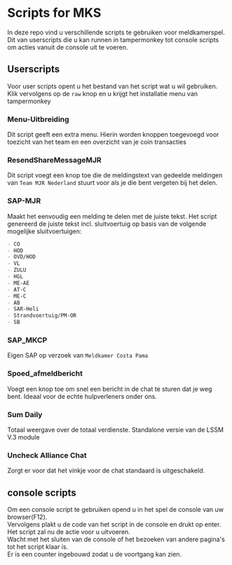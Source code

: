 # Scripts for MKS

In deze repo vind u verschillende scripts te gebruiken voor meldkamerspel.  
Dit van userscripts die u kan runnen in tampermonkey tot console scripts om acties vanuit de console uit te voeren.  

## Userscripts

Voor user scripts opent u het bestand van het script wat u wil gebruiken.  
Klik vervolgens op de ``raw`` knop en u krijgt het installatie menu van tampermonkey

### Menu-Uitbreiding

Dit script geeft een extra menu. Hierin worden knoppen toegevoegd voor toezicht van het team en een overzicht van je coin transacties

### ResendShareMessageMJR

Dit script voegt een knop toe die de meldingstext van gedeelde meldingen van `Team MJR Nederland` stuurt voor als je die bent vergeten bij het delen.

### SAP-MJR

Maakt het eenvoudig een melding te delen met de juiste tekst.
Het script genereerd de juiste tekst incl. sluitvoertuig op basis van de volgende mogelijke sluitvoertuigen:

```md
- CO
- HOD
- OVD/HOD
- VL
- ZULU
- HGL
- ME-AE
- AT-C
- ME-C
- AB
- SAR-Heli
- Strandvoertuig/PM-OR
- SB
```

### SAP_MKCP

Eigen SAP op verzoek van `Meldkamer Costa Pama`

### Spoed_afmeldbericht

Voegt een knop toe om snel een bericht in de chat te sturen dat je weg bent. Ideaal voor de echte hulpverleners onder ons.

### Sum Daily

Totaal weergave over de totaal verdienste. Standalone versie van de LSSM V.3 module

### Uncheck Alliance Chat

Zorgt er voor dat het vinkje voor de chat standaard is uitgeschakeld.

## console scripts

Om een console script te gebruiken opend u in het spel de console van uw browser(F12).  
Vervolgens plakt u de code van het script in de console en drukt op enter.  
Het script zal nu de actie voor u uitvoeren.  
Wacht met het sluiten van de console of het bezoeken van andere pagina's tot het script klaar is.  
Er is een counter ingebouwd zodat u de voortgang kan zien.
